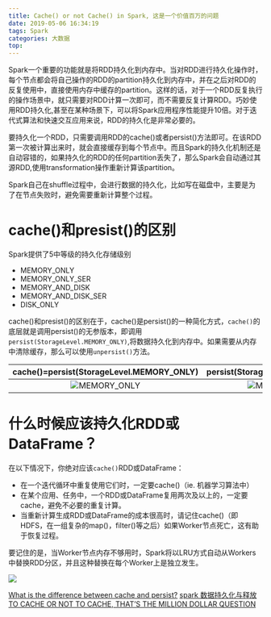 ```yaml
---
title: Cache() or not Cache() in Spark, 这是一个价值百万的问题
date: 2019-05-06 16:34:19
tags: Spark
categories: 大数据
top:
---
```

Spark一个重要的功能就是将RDD持久化到内存中。当对RDD进行持久化操作时，每个节点都会将自己操作的RDD的partition持久化到内存中，并在之后对RDD的反复使用中，直接使用内存中缓存的partition。这样的话，对于一个RDD反复执行的操作场景中，就只需要对RDD计算一次即可，而不需要反复计算RDD。巧妙使用RDD持久化,甚至在某种场景下，可以将Spark应用程序性能提升10倍。对于迭代式算法和快速交互应用来说，RDD的持久化是非常必要的。
<!-- more -->

要持久化一个RDD，只需要调用RDD的cache()或者persist()方法即可。在该RDD第一次被计算出来时，就会直接缓存到每个节点中。而且Spark的持久化机制还是自动容错的，如果持久化的RDD的任何partition丢失了，那么Spark会自动通过其源RDD,使用transformation操作重新计算该partition。

Spark自己在shuffle过程中，会进行数据的持久化，比如写在磁盘中，主要是为了在节点失败时，避免需要重新计算整个过程。

# cache()和presist()的区别
Spark提供了5中等级的持久化存储级别
 - MEMORY_ONLY
 - MEMORY_ONLY_SER
 - MEMORY_AND_DISK
 - MEMORY_AND_DISK_SER
 - DISK_ONLY

cache()和presist()的区别在于，cache()是persist()的一种简化方式，`cache()`的底层就是调用persist()的无参版本，即调用`persist(StorageLevel.MEMORY_ONLY)`,将数据持久化到内存中。如果需要从内存中清除缓存，那么可以使用`unpersist()`方法。


cache()=persist(StorageLevel.MEMORY_ONLY)   |  persist(StorageLevel.MEMORY_AND_DISK)
:------------------------------------------:|:-------------------------:
![MEMORY_ONLY](https://gitee.com/fuhailin/Object-Storage-Service/raw/master/ekNcE.png)     |      ![MEMORY_AND_DISK](https://gitee.com/fuhailin/Object-Storage-Service/raw/master/cjD3K.png)


# 什么时候应该持久化RDD或DataFrame？
在以下情况下，你绝对应该``cache()``RDD或DataFrame：
 - 在一个迭代循环中重复使用它们时，一定要cache()（ie. 机器学习算法中）
 - 在某个应用、任务中，一个RDD或DataFrame复用两次及以上的，一定要cache，避免不必要的重复计算。
 - 当重新计算生成RDD或DataFrame的成本很高时，请记住cache()（即HDFS，在一组复杂的map()，filter()等之后）如果Worker节点死亡，这有助于恢复过程。

要记住的是，当Worker节点内存不够用时，Spark将以LRU方式自动从Workers中替换RDD分区，并且这种替换在每个Worker上是独立发生。



![](https://gitee.com/fuhailin/Object-Storage-Service/raw/master/DInZf.png)

[What is the difference between cache and persist?](https://stackoverflow.com/questions/26870537/what-is-the-difference-between-cache-and-persist)
[spark 数据持久化与释放](https://www.jianshu.com/p/0b2ea4cfdc8a)
[TO CACHE OR NOT TO CACHE, THAT’S THE MILLION DOLLAR QUESTION](https://unraveldata.com/to-cache-or-not-to-cache/)

